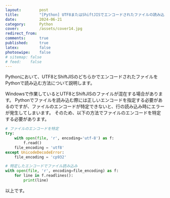 ```yaml
---
layout:        post
title:         "[Python] UTF8またはShiftJISでエンコードされたファイルの読み込み"
date:          2024-06-21
category:      Python
cover:         /assets/cover14.jpg
redirect_from:
comments:      true
published:     true
latex:         false
photoswipe:    false
# sitemap: false
# feed:    false
---
```


Pythonにおいて、UTF8とShiftJISのどちらかでエンコードされたファイルをPythonで読み込む方法について説明します。

Windowsで作業しているとUTF8とShiftJISのファイルが混在する場合があります。
Pythonでファイルを読み込む際には正しいエンコードを指定する必要があるのですが、ファイルのエンコードが特定できないと、行の読み込み時にエラーが発生してしまいます。
そのため、以下の方法でファイルのエンコードを特定する必要があります。

```py
# ファイルのエンコードを特定
try:
    with open(file, 'r', encoding='utf-8') as f:
        f.read()
    file_encoding = 'utf8'
except UnicodeDecodeError:
    file_encoding = 'cp932'

# 特定したエンコードでファイル読み込み
with open(file, 'r', encoding=file_encoding) as f:
    for line in f.readlines():
        print(line)
```

以上です。
